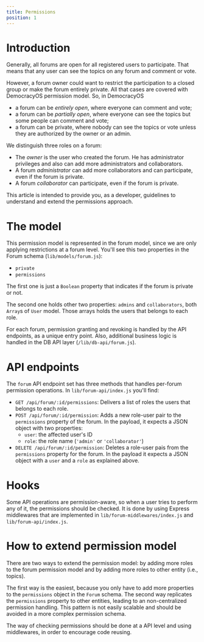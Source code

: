 ```yaml
---
title: Permissions
position: 1
---
```


# Introduction

Generally, all forums are open for all registered users to participate. That means that any user can see the topics on any forum and comment or vote.

However, a forum owner could want to restrict the participation to a closed group or make the forum entirely private. All that cases are covered with DemocracyOS permission model. So, in DemocracyOS
- a forum can be *entirely open*, where everyone can comment and vote;
- a forum can be *partially open*, where everyone can see the topics but some people can comment and vote;
- a forum can be private, where nobody can see the topics or vote unless they are authorized by the owner or an admin.

We distinguish three roles on a forum:
- The *owner* is the user who created the forum. He has administrator privileges and also can add more administrators and collaborators.
- A forum *administrator* can add more collaborators and can participate, even if the forum is private.
- A forum *collaborator* can participate, even if the forum is private.

This article is intended to provide you, as a developer, guidelines to understand and extend the permissions approach.

# The model

This permission model is represented in the forum model, since we are only applying restrictions at a forum level. You'll see this two properties in the Forum schema (`lib/models/forum.js`):
- `private`
- `permissions`

The first one is just a `Boolean` property that indicates if the forum is private or not.

The second one holds other two properties: `admins` and `collaborators`, both `Array`s of `User` model. Those arrays holds the users that belongs to each role.

For each forum, permission granting and revoking is handled by the API endpoints, as a unique entry point. Also, additional business logic is handled in the DB API layer (`/lib/db-api/forum.js`).

# API endpoints

The `forum` API endpoint set has three methods that handles per-forum permission operations. In `lib/forum-api/index.js` you'll find:
- `GET /api/forum/:id/permissions`: Delivers a list of roles the users that belongs to each role.
- `POST /api/forum/:id/permission`: Adds a new role-user pair to the `permissions` property of the forum. In the payload, it expects a JSON object with two properties:
	- `user`: the affected user's ID
	- `role`: the role name (`'admin'` or `'collaborator'`)
- `DELETE /api/forum/:id/permission`: Deletes a role-user pais from the `permissions` property for the forum. In the payload it expects a JSON object with a `user` and a `role` as explained above.

# Hooks

Some API operations are permission-aware, so when a user tries to perform any of it, the permissions should be checked. It is done by using Express middlewares that are implemented in `lib/forum-middlewares/index.js` and `lib/forum-api/index.js`.

# How to extend permission model

There are two ways to extend the permission model: by adding more roles to the forum permission model and by adding more roles to other entity (i.e., topics).

The first way is the easiest, because you only have to add more properties to the `permissions` object in the `Forum` schema.
The second way replicates the `permissions` property to other entities, leading to an non-centralized permission handling. This pattern is not easily scalable and should be avoided in a more complex permission schema.

The way of checking permissions should be done at a API level and using middlewares, in order to encourage code reusing.

